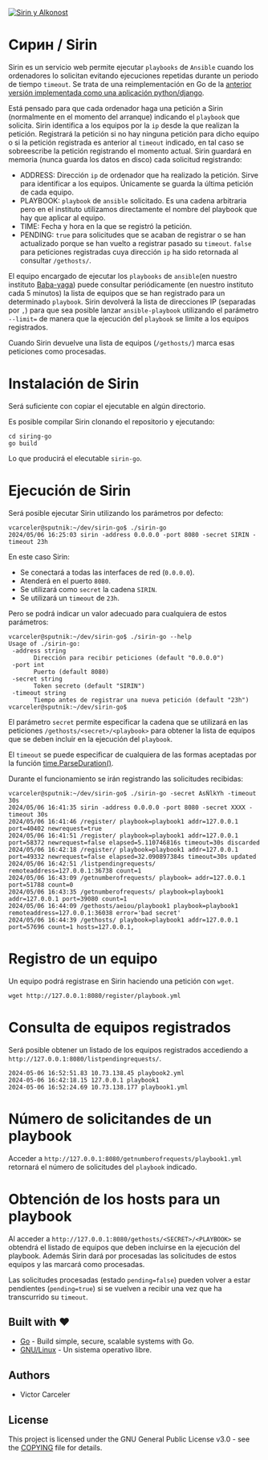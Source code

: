 [![Sirin y Alkonost](https://elpuig.xeill.net/Members/vcarceler/articulos/sirin/alkonost-sirin.jpg)](https://es.wikipedia.org/wiki/V%C3%ADktor_Vasnetsov)
# Сирин / Sirin

Sirin es un servicio web permite ejecutar `playbooks` de `Ansible` cuando los ordenadores lo solicitan evitando ejecuciones repetidas durante un periodo de tiempo `timeout`. Se trata de una reimplementación en Go de la [anterior versión implementada como una aplicación python/django](https://github.com/vcarceler/sirin).

Está pensado para que cada ordenador haga una petición a Sirin (normalmente en el momento del arranque) indicando el `playbook` que solicita. Sirin identifica a los equipos por la `ip` desde la que realizan la petición. Registrará la petición si no hay ninguna petición para dicho equipo o si la petición registrada es anterior al `timeout` indicado, en tal caso se sobreescribe la petición registrando el momento actual. Sirin guardará en memoria (nunca guarda los datos en disco) cada solicitud registrando:

 * ADDRESS: Dirección `ip` de ordenador que ha realizado la petición. Sirve para identificar a los equipos. Únicamente se guarda la última petición de cada equipo.
 * PLAYBOOK: `playbook` de `ansible` solicitado. Es una cadena arbitraria pero en el instituto utilizamos directamente el nombre del playbook que hay que aplicar al equipo.
 * TIME: Fecha y hora en la que se registró la petición.
 * PENDING: `true` para solicitudes que se acaban de registrar o se han actualizado porque se han vuelto a registrar pasado su `timeout`. `false` para peticiones registradas cuya dirección `ip` ha sido retornada al consultar `/gethosts/`.

El equipo encargado de ejecutar los `playbooks` de `ansible`(en nuestro instituto [Baba-yaga](https://elpuig.xeill.net/Members/vcarceler/articulos/baba-yaga-renueva-su-hogar)) puede consultar periódicamente (en nuestro instituto cada 5 minutos) la lista de equipos que se han registrado para un determinado `playbook`. Sirin devolverá la lista de direcciones IP (separadas por `,`) para que sea posible lanzar `ansible-playbook` utilizando el parámetro `--limit=` de manera que la ejecución del `playbook` se limite a los equipos registrados.

Cuando Sirin devuelve una lista de equipos (`/gethosts/`) marca esas peticiones como procesadas.

# Instalación de Sirin

Será suficiente con copiar el ejecutable en algún directorio.

Es posible compilar Sirin clonando el repositorio y ejecutando:

~~~
cd siring-go
go build
~~~

Lo que producirá el elecutable `sirin-go`.

# Ejecución de Sirin

Será posible ejecutar Sirin utilizando los parámetros por defecto:

~~~
vcarceler@sputnik:~/dev/sirin-go$ ./sirin-go 
2024/05/06 16:25:03 sirin -address 0.0.0.0 -port 8080 -secret SIRIN -timeout 23h
~~~

En este caso Sirin:

 * Se conectará a todas las interfaces de red (`0.0.0.0`).
 * Atenderá en el puerto `8080`.
 * Se utilizará como `secret` la cadena `SIRIN`.
 * Se utilizará un `timeout` de `23h`.

 Pero se podrá indicar un valor adecuado para cualquiera de estos parámetros:

 ~~~
 vcarceler@sputnik:~/dev/sirin-go$ ./sirin-go --help
Usage of ./sirin-go:
  -address string
    	Dirección para recibir peticiones (default "0.0.0.0")
  -port int
    	Puerto (default 8080)
  -secret string
    	Token secreto (default "SIRIN")
  -timeout string
    	Tiempo antes de registrar una nueva petición (default "23h")
vcarceler@sputnik:~/dev/sirin-go$
 ~~~

El parámetro `secret` permite especificar la cadena que se utilizará en las peticiones `/gethosts/<secret>/<playbook>` para obtener la lista de equipos que se deben incluir en la ejecución del `playbook`.

El `timeout` se puede especificar de cualquiera de las formas aceptadas por la función [time.ParseDuration()](https://pkg.go.dev/time#ParseDuration).

Durante el funcionamiento se irán registrando las solicitudes recibidas:

~~~
vcarceler@sputnik:~/dev/sirin-go$ ./sirin-go -secret AsÑlkYh -timeout 30s
2024/05/06 16:41:35 sirin -address 0.0.0.0 -port 8080 -secret XXXX -timeout 30s
2024/05/06 16:41:46 /register/ playbook=playbook1 addr=127.0.0.1 port=40402 newrequest=true
2024/05/06 16:41:51 /register/ playbook=playbook1 addr=127.0.0.1 port=58372 newrequest=false elapsed=5.110746816s timeout=30s discarded
2024/05/06 16:42:18 /register/ playbook=playbook1 addr=127.0.0.1 port=49332 newrequest=false elapsed=32.090897384s timeout=30s updated
2024/05/06 16:42:51 /listpendingrequests/ remoteaddress=127.0.0.1:36738 count=1
2024/05/06 16:43:09 /getnumberofrequests/ playbook= addr=127.0.0.1 port=51788 count=0
2024/05/06 16:43:35 /getnumberofrequests/ playbook=playbook1 addr=127.0.0.1 port=39080 count=1
2024/05/06 16:44:09 /gethosts/aeiou/playbook1 playbook=playbook1 remoteaddress=127.0.0.1:36038 error='bad secret'
2024/05/06 16:44:39 /gethosts/ playbook=playbook1 addr=127.0.0.1 port=57696 count=1 hosts=127.0.0.1,
~~~

# Registro de un equipo

Un equipo podrá registrase en Sirin haciendo una petición con `wget`.

~~~
wget http://127.0.0.1:8080/register/playbook.yml
~~~

# Consulta de equipos registrados

Será posible obtener un listado de los equipos registrados accediendo a `http://127.0.0.1:8080/listpendingrequests/`.

~~~
2024-05-06 16:52:51.83 10.73.138.45 playbook2.yml
2024-05-06 16:42:18.15 127.0.0.1 playbook1
2024-05-06 16:52:24.69 10.73.138.177 playbook1.yml
~~~

# Número de solicitandes de un playbook

Acceder a `http://127.0.0.1:8080/getnumberofrequests/playbook1.yml` retornará el número de solicitudes del `playbook` indicado.

# Obtención de los hosts para un playbook

Al acceder a `http://127.0.0.1:8080/gethosts/<SECRET>/<PLAYBOOK>` se obtendrá el listado de equipos que deben incluirse en la ejecución del playbook. Además Sirin dará por procesadas las solicitudes de estos equipos y las marcará como procesadas.

Las solicitudes procesadas (estado `pending=false`) pueden volver a estar pendientes (`pending=true`) si se vuelven a recibir una vez que ha transcurrido su `timeout`.

## Built with ❤️

* [Go](https://go.dev/) - Build simple, secure, scalable systems with Go.
* [GNU/Linux](https://es.wikipedia.org/wiki/GNU/Linux) - Un sistema operativo libre.

## Authors

* Victor Carceler

## License

This project is licensed under the GNU General Public License v3.0 - see the [COPYING](COPYING) file for details.